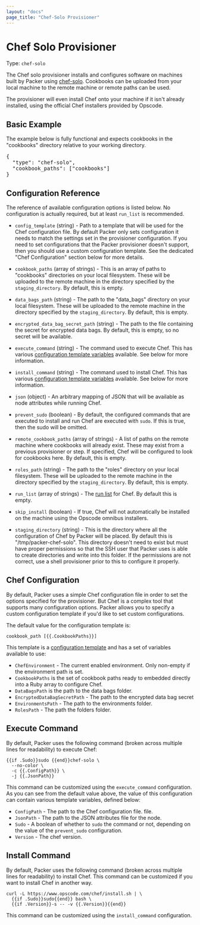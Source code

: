 ```yaml
---
layout: "docs"
page_title: "Chef-Solo Provisioner"
---
```


# Chef Solo Provisioner

Type: `chef-solo`

The Chef solo provisioner installs and configures software on machines built
by Packer using [chef-solo](http://docs.opscode.com/chef_solo.html). Cookbooks
can be uploaded from your local machine to the remote machine or remote paths
can be used.

The provisioner will even install Chef onto your machine if it isn't already
installed, using the official Chef installers provided by Opscode.

## Basic Example

The example below is fully functional and expects cookbooks in the
"cookbooks" directory relative to your working directory.

<pre class="prettyprint">
{
  "type": "chef-solo",
  "cookbook_paths": ["cookbooks"]
}
</pre>

## Configuration Reference

The reference of available configuration options is listed below. No
configuration is actually required, but at least `run_list` is recommended.

* `config_template` (string) - Path to a template that will be used for
  the Chef configuration file. By default Packer only sets configuration
  it needs to match the settings set in the provisioner configuration. If
  you need to set configurations that the Packer provisioner doesn't support,
  then you should use a custom configuration template. See the dedicated
  "Chef Configuration" section below for more details.

* `cookbook_paths` (array of strings) - This is an array of paths to
  "cookbooks" directories on your local filesystem. These will be uploaded
  to the remote machine in the directory specified by the `staging_directory`.
  By default, this is empty.

* `data_bags_path` (string) - The path to the "data\_bags" directory on your local filesystem.
  These will be uploaded to the remote machine in the directory specified by the
  `staging_directory`.  By default, this is empty.

* `encrypted_data_bag_secret_path` (string) - The path to the file containing
  the secret for encrypted data bags. By default, this is empty, so no
  secret will be available.

* `execute_command` (string) - The command used to execute Chef. This has
  various [configuration template variables](/docs/templates/configuration-templates.html)
  available. See below for more information.

* `install_command` (string) - The command used to install Chef. This has
  various [configuration template variables](/docs/templates/configuration-templates.html)
  available. See below for more information.

* `json` (object) - An arbitrary mapping of JSON that will be available as
  node attributes while running Chef.

* `prevent_sudo` (boolean) - By default, the configured commands that are
  executed to install and run Chef are executed with `sudo`. If this is true,
  then the sudo will be omitted.

* `remote_cookbook_paths` (array of strings) - A list of paths on the remote
  machine where cookbooks will already exist. These may exist from a previous
  provisioner or step. If specified, Chef will be configured to look for
  cookbooks here. By default, this is empty.

* `roles_path` (string) - The path to the "roles" directory on your local filesystem.
  These will be uploaded to the remote machine in the directory specified by the
  `staging_directory`.  By default, this is empty.

* `run_list` (array of strings) - The [run list](http://docs.opscode.com/essentials_node_object_run_lists.html)
  for Chef. By default this is empty.

* `skip_install` (boolean) - If true, Chef will not automatically be installed
  on the machine using the Opscode omnibus installers.

* `staging_directory` (string) - This is the directory where all the configuration
  of Chef by Packer will be placed. By default this is "/tmp/packer-chef-solo".
  This directory doesn't need to exist but must have proper permissions so that
  the SSH user that Packer uses is able to create directories and write into
  this folder. If the permissions are not correct, use a shell provisioner
  prior to this to configure it properly.

## Chef Configuration

By default, Packer uses a simple Chef configuration file in order to set
the options specified for the provisioner. But Chef is a complex tool that
supports many configuration options. Packer allows you to specify a custom
configuration template if you'd like to set custom configurations.

The default value for the configuration template is:

```
cookbook_path [{{.CookbookPaths}}]
```

This template is a [configuration template](/docs/templates/configuration-templates.html)
and has a set of variables available to use:

* `ChefEnvironment` - The current enabled environment. Only non-empty
  if the environment path is set.
* `CookbookPaths` is the set of cookbook paths ready to embedded directly
  into a Ruby array to configure Chef.
* `DataBagsPath` is the path to the data bags folder.
* `EncryptedDataBagSecretPath` - The path to the encrypted data bag secret
* `EnvironmentsPath` - The path to the environments folder.
* `RolesPath` - The path the folders folder.

## Execute Command

By default, Packer uses the following command (broken across multiple lines
for readability) to execute Chef:

```
{{if .Sudo}}sudo {{end}}chef-solo \
  --no-color \
  -c {{.ConfigPath}} \
  -j {{.JsonPath}}
```

This command can be customized using the `execute_command` configuration.
As you can see from the default value above, the value of this configuration
can contain various template variables, defined below:

* `ConfigPath` - The path to the Chef configuration file.
  file.
* `JsonPath` - The path to the JSON attributes file for the node.
* `Sudo` - A boolean of whether to `sudo` the command or not, depending on
  the value of the `prevent_sudo` configuration.
* `Version` - The chef version.

## Install Command

By default, Packer uses the following command (broken across multiple lines
for readability) to install Chef. This command can be customized if you want
to install Chef in another way.

```
curl -L https://www.opscode.com/chef/install.sh | \
  {{if .Sudo}}sudo{{end}} bash \
  {{if .Version}}-s -- -v {{.Version}}{{end}}
```

This command can be customized using the `install_command` configuration.
